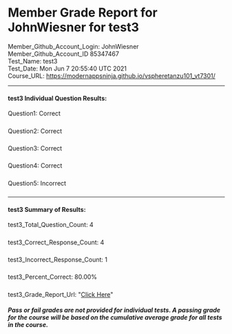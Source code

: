 # Member Grade Report for JohnWiesner for test3  
   
Member_Github_Account_Login: JohnWiesner  
Member_Github_Account_ID 85347467  
Test_Name: test3  
Test_Date: Mon Jun  7 20:55:40 UTC 2021  
Course_URL: https://modernappsninja.github.io/vspheretanzu101_vt7301/  
   
---  
#### test3 Individual Question Results:  
Question1: Correct  
#####  
Question2: Correct  
#####  
Question3: Correct  
#####  
Question4: Correct  
#####  
Question5: Incorrect  
#####  
---  
#### test3 Summary of Results:  
test3_Total_Question_Count: 4  
#####  
test3_Correct_Response_Count: 4  
#####  
test3_Incorrect_Response_Count: 1  
#####  
test3_Percent_Correct: 80.00%  
#####  
test3_Grade_Report_Url: "[Click Here](https://github.com/modernappsninjas/JohnWiesner/blob/main/static/userdata/courses/vspheretanzu101_vt7301/grade_report.pr767.test3.md)"
##### Pass or fail grades are not provided for individual tests. A passing grade for the course will be based on the cumulative average grade for all tests in the course.  
